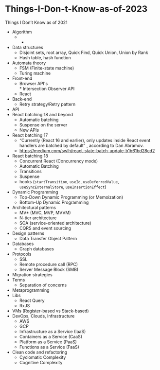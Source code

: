 # Things-I-Don-t-Know-as-of-2023
Things I Don’t Know as of 2021

* Algorithm
  - -
* Data structures
  - Disjoint sets, root array, Quick Find, Quick Union, Union by Rank
  - Hash table, hash function
* Automata theory
  - FSM (Finite-state machine)
  - Turing machine
* Front-end
  <ul>
    <li>Browser API's</li>
      * Intersection Observer API
    <li>React</li>
  </ul>
* Back-end
  - Retry strategy/Retry pattern  
* API
* React batching 18 and beyond
  - Automatic batching
  - Suspense on the server
  - New APIs
* React batching 17
  - “Currently (React 16 and earlier), only updates inside React event handlers are batched by default” , according to Dan Abramov.
  - https://medium.com/swlh/react-state-batch-update-b1b61bd28cd2
* React batching 18
  - Concurrent React (Concurrency mode)
  - Automatic Batching
  - Transitions
  - Suspense
  - hooks (`startTransition`, `useId`, `useDeferredValue`, `useSyncExternalStore`, `useInsertionEffect`)
* Dynamic Programming
  - Top-Down Dynamic Programming (or Memoization)
  - Bottom-Up Dynamic Programming
* Architectural patterns
  - MV* (MVC, MVP, MVVM)
  - N-tier architecture
  - SOA (service-oriented architecture)
  - CQRS and event sourcing
* Design patterns
  - Data Transfer Object Pattern
* Databases
  - Graph databases
* Protocols
  - SSL
  - Remote procedure call (RPC)
  - Server Message Block (SMB)
* Migration strategies
* Terms
  - Separation of concerns
* Metaprogramming
* Libs
  - React Query
  - RxJS
* VMs (Register-based vs Stack-based)
* DevOps, Clouds, Infrastructure
  - AWS
  - GCP
  - Infrastructure as a Service (IaaS)
  - Containers as a Service (CaaS)
  - Platform as a Service (PaaS)
  - Functions as a Service (FaaS)
* Clean code and refactoring
  - Cyclomatic Complexity
  - Cognitive Complexity
